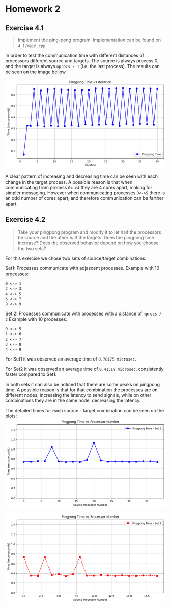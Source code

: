 # Homework 2

## Exercise 4.1
> Implement the ping-pong program. 
Implementation can be found on `4_1/main.cpp`.

In order to test the communication time with different distances of processors different source and targets.
The source is always process 0, and the target is always `nprocs - 1` (i.e. the last process).
The results can be seen on the image bellow.

![Set 1](imgs/4_1.png "Set1 Pingpong time")

A clear pattern of increasing and decreasing time can be seen with each change in the target process. A possible reason is that when communicating from process `0<->4` they are 4 cores apart, making for simpler messaging. However when communicating processes `0<->5` there is an odd number of cores apart, and therefore communication can be farther apart.


## Exercise 4.2
> Take your pingpong program and modify it to let half the processors be source and the other half the targets. Does the pingpong time increase? Does the observed behavior depend on how you choose the two sets?

For this exercise we chose two sets of source/target combinations.

Set1: Processes communicate with adjascent processes.
Example with 10 processes:
    
    0 <-> 1
    2 <-> 3
    4 <-> 5
    6 <-> 7
    8 <-> 9

Set 2: Processes communicate with processes with a distance of `nprocs / 2`
Example with 10 processes:

    0 <-> 5
    1 <-> 6
    2 <-> 7
    3 <-> 8
    4 <-> 9

For Set1 it was observed an average time of `0.78175 microsec`. 

For Set2 it was observed an average time of `0.41319 microsec`, consistently faster compared to Set1.

In both sets it can also be noticed that there are some peaks on pingpong time. A possible reason is that for that combination the processes are on different nodes, increasing the latency to send signals, while on other combinations they are in the same node, decreasing the latency.

The detailed times for each source - target combination can be seen on the plots:
![Set 1](imgs/set1.png "Set1 Pingpong time")

![Set 2](imgs/set2.png "Set2 Pingpong time")




